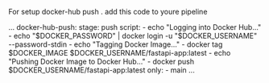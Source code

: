 For setup docker-hub push . add this code to youre pipeline 

...
docker-hub-push:
  stage: push
  script:
    - echo "Logging into Docker Hub..."
    - echo "$DOCKER_PASSWORD" | docker login -u "$DOCKER_USERNAME" --password-stdin
    - echo "Tagging Docker Image..."
    - docker tag $DOCKER_IMAGE $DOCKER_USERNAME/fastapi-app:latest
    - echo "Pushing Docker Image to Docker Hub..."
    - docker push $DOCKER_USERNAME/fastapi-app:latest
  only:
    - main
...    
